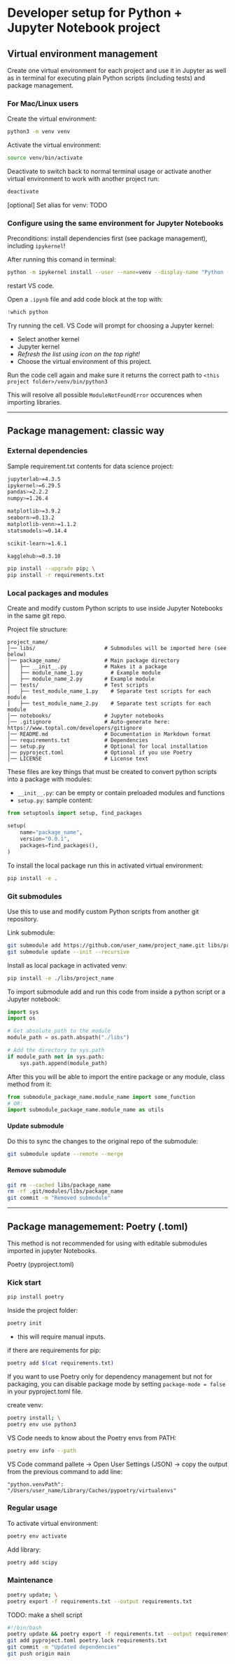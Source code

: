# Developer setup for Python + Jupyter Notebook project

## Virtual environment management

Create one virtual environment for each project and use it in Jupyter as well as in terminal for executing plain Python scripts (including tests) and package management.

### For Mac/Linux users

Create the virtual environment: 
```bash
python3 -m venv venv
```

Activate the virtual environment:
```bash
source venv/bin/activate
```

Deactivate to switch back to normal terminal usage or activate another virtual environment to work with another project run:
```bash
deactivate
```

[optional] Set alias for venv:
TODO

### Configure using the same environment for Jupyter Notebooks

Preconditions: install dependencies first (see package management), including `ipykernel`!

After running this comand in terminal:
```bash
python -m ipykernel install --user --name=venv --display-name "Python (venv)"
```
restart VS code.

Open a `.ipynb` file and add code block at the top with:
```python
!which python
```

Try running the cell. VS Code will prompt for choosing a Jupyter kernel:
- Select another kernel
- Jupyter kernel
- *Refresh the list using icon on the top right!*
- Choose the virtual environment of this project.

Run the code cell again and make sure it returns the correct path to `<this project folder>/venv/bin/python3`

This will resolve all possible `ModuleNotFoundError` occurences when importing libraries.


----------------------------------------

## Package management: classic way

### External dependencies

Sample requirement.txt contents for data science project:
```bash
jupyterlab>=4.3.5
ipykernel>=6.29.5
pandas>=2.2.2
numpy>=1.26.4

matplotlib>=3.9.2
seaborn>=0.13.2
matplotlib-venn>=1.1.2
statsmodels>=0.14.4

scikit-learn>=1.6.1

kagglehub>=0.3.10
```

```bash
pip install --upgrade pip; \
pip install -r requirements.txt
```

### Local packages and modules

Create and modify custom Python scripts to use inside Jupyter Notebooks in the same git repo.

Project file structure:
```
project_name/
│── libs/                      # Submodules will be imported here (see below)
│── package_name/              # Main package directory
│   ├── __init__.py            # Makes it a package
│   ├── module_name_1.py         # Example module
│   ├── module_name_2.py       # Example module
│── tests/                     # Test scripts
│   ├── test_module_name_1.py    # Separate test scripts for each module
│   ├── test_module_name_2.py    # Separate test scripts for each module
│── notebooks/                 # Jupyter notebooks
│── .gitignore                 # Auto-generate here: https://www.toptal.com/developers/gitignore
│── README.md                  # Documentation in Markdown format
│── requirements.txt           # Dependencies
│── setup.py                   # Optional for local installation
│── pyproject.toml             # Optional if you use Poetry
│── LICENSE                    # License text

```

These files are key things that must be created to convert python scripts into a package with modules:
- `__init__.py`: can be empty or contain preloaded modules and functions
- `setup.py`: sample content:

```python
from setuptools import setup, find_packages

setup(
    name="package_name",
    version="0.0.1",
    packages=find_packages(),
)
```

To install the local package run this in activated virtual environment:
```bash
pip install -e .
```

### Git submodules

Use this to use and modify custom Python scripts from another git repository.

Link submodule:
```bash
git submodule add https://github.com/user_name/project_name.git libs/project_name; \
git submodule update --init --recursive
```

Install as local package in activated venv:
```bash
pip install -e ./libs/project_name
```

To import submodule  add and run this code from inside a python script or a Jupyter notebook:

```python
import sys
import os

# Get absolute path to the module
module_path = os.path.abspath("./libs")

# Add the directory to sys.path 
if module_path not in sys.path:
    sys.path.append(module_path)
```

After this you will be able to import the entire package or any module, class method from it:
```python
from submodule_package_name.module_name import some_function
# OR:
import submodule_package_name.module_name as utils
```


#### Update submodule

Do this to sync the changes to the original repo of the submodule:
```bash
git submodule update --remote --merge
```

#### Remove submodule
```bash
git rm --cached libs/package_name
rm -rf .git/modules/libs/package_name
git commit -m "Removed submodule"
```

----------------------------------------

## Package managemement: Poetry (.toml)

This method is not recommended for using with editable submodules imported in jupyter Notebooks.

Poetry (pyproject.toml)

### Kick start
```bash
pip install poetry
```

Inside the project folder:
```bash
poetry init
```
- this will require manual inputs.

if there are requirements for pip:
```bash
poetry add $(cat requirements.txt)
```

If you want to use Poetry only for dependency management but not for packaging, 
you can disable package mode by setting `package-mode = false` in your pyproject.toml file.

create venv:
```bash
poetry install; \
poetry env use python3
```

VS Code needs to know about the Poetry envs from PATH:
```bash
poetry env info --path
```

VS Code command pallete -> Open User Settings (JSON) -> copy the output from the previous command to add line:
```
"python.venvPath": "/Users/user_name/Library/Caches/pypoetry/virtualenvs"
```

### Regular usage

To activate virtual environment:
```bash
poetry env activate
```

Add library:
```bash
poetry add scipy
```

### Maintenance

```bash
poetry update; \
poetry export -f requirements.txt --output requirements.txt
```

TODO: make a shell script
```bash
#!/bin/bash
poetry update && poetry export -f requirements.txt --output requirements.txt
git add pyproject.toml poetry.lock requirements.txt
git commit -m "Updated dependencies"
git push origin main
```


